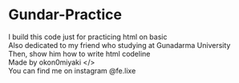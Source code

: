 # Gundar-Practice
I build this code just for practicing html on basic</br>
Also dedicated to my friend who studying at Gunadarma University</br>
Then, show him how to write html codeline</br>
Made by okon0miyaki </></br>
You can find me on instagram @fe.lixe
